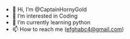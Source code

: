 - 👋 Hi, I’m @CaptainHornyGold
- 👀 I’m interested in Coding
- 🌱 I’m currently learning python
- 📫 How to reach me (efghabc4@gmail.com)

<!---
CaptainHornyGold/CaptainHornyGold is a ✨ special ✨ repository because its `README.md` (this file) appears on your GitHub profile.
You can click the Preview link to take a look at your changes.
--->
